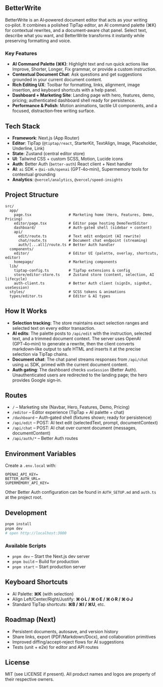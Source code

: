 ## BetterWrite

BetterWrite is an AI‑powered document editor that acts as your writing co‑pilot. It combines a polished TipTap editor, an AI command palette (⌘K) for contextual rewrites, and a document‑aware chat panel. Select text, describe what you want, and BetterWrite transforms it instantly while preserving formatting and voice.

### Key Features
- **AI Command Palette (⌘K)**: Highlight text and run quick actions like Improve, Shorter, Longer, Fix grammar, or provide a custom instruction.
- **Contextual Document Chat**: Ask questions and get suggestions grounded in your current document content.
- **Rich Editing UX**: Toolbar for formatting, links, alignment, image insertion, and keyboard shortcuts with a help panel.
- **Dashboard + Marketing Site**: Landing page with hero, features, demo, pricing; authenticated dashboard shell ready for persistence.
- **Performance & Polish**: Motion animations, tactile UI components, and a focused, distraction‑free writing surface.

## Tech Stack
- **Framework**: Next.js (App Router)
- **Editor**: TipTap (`@tiptap/react`, StarterKit, TextAlign, Image, Placeholder, Underline, Link)
- **State**: Zustand (central editor store)
- **UI**: Tailwind CSS + custom SCSS, Motion, Lucide icons
- **Auth**: Better Auth (`better-auth`) React client + Next handler
- **AI**: `ai` SDK + `@ai-sdk/openai` (GPT‑4o‑mini), Supermemory tools for contextual grounding
- **Analytics**: `@vercel/analytics`, `@vercel/speed-insights`

## Project Structure
```
src/
  app/
    page.tsx                 # Marketing home (Hero, Features, Demo, Pricing)
    editor/page.tsx          # Editor page hosting DemoTextEditor
    dashboard/               # Auth‑gated shell (sidebar + content)
    api/
      edit/route.ts          # Text edit endpoint (AI rewrite)
      chat/route.ts          # Document chat endpoint (streaming)
      auth/[...all]/route.ts # Better Auth handler
  components/
    editor/                  # Editor UI (palette, overlay, shortcuts, editor)
    homepage/                # Marketing components
  lib/
    tiptap-config.ts         # TipTap extensions & config
    store/editor-store.ts    # Zustand store (content, selection, AI lifecycle)
    auth-client.ts           # Better Auth client (signIn, signOut, useSession)
  styles/                    # SCSS tokens & animations
  types/editor.ts            # Editor & AI types
```

## How It Works
- **Selection tracking**: The store maintains exact selection ranges and selected text on every editor transaction.
- **AI edits**: The palette posts to `/api/edit` with the instruction, selected text, and a trimmed document context. The server uses OpenAI (GPT‑4o‑mini) to generate a rewrite, then the client converts markdown‑like output to safe HTML and inserts it at the precise selection via TipTap chains.
- **Document chat**: The chat panel streams responses from `/api/chat` using `ai` SDK, primed with the current document content.
- **Auth gating**: The dashboard checks `useSession` (Better Auth). Unauthenticated users are redirected to the landing page; the hero provides Google sign‑in.

## Routes
- `/` – Marketing site (Navbar, Hero, Features, Demo, Pricing)
- `/editor` – Editor experience (TipTap + AI palette + chat)
- `/dashboard` – Auth‑gated shell (fixtures shown; ready for persistence)
- `/api/edit` – POST: AI text edit (selectedText, prompt, documentContext)
- `/api/chat` – POST: AI chat over current document (messages, documentContent)
- `/api/auth/*` – Better Auth routes

## Environment Variables
Create a `.env.local` with:
```
OPENAI_API_KEY=
BETTER_AUTH_URL=
SUPERMEMORY_API_KEY=
```
Other Better Auth configuration can be found in `AUTH_SETUP.md` and `auth.ts` at the project root.

## Development
```bash
pnpm install
pnpm dev
# open http://localhost:3000
```

### Available Scripts
- `pnpm dev` – Start the Next.js dev server
- `pnpm build` – Build for production
- `pnpm start` – Start production server

## Keyboard Shortcuts
- AI Palette: **⌘K** (with selection)
- Align Left/Center/Right/Justify: **⌘⇧L / ⌘⇧E / ⌘⇧R / ⌘⇧J**
- Standard TipTap shortcuts: **⌘B / ⌘I / ⌘U**, etc.

## Roadmap (Next)
- Persistent documents, autosave, and version history
- Share links, export (PDF/Markdown/Docx), and collaboration primitives
- Improved diffing/accept‑reject flows for AI suggestions
- Tests (unit + e2e) for editor and API routes

## License
MIT (see LICENSE if present). All product names and logos are property of their respective owners.
